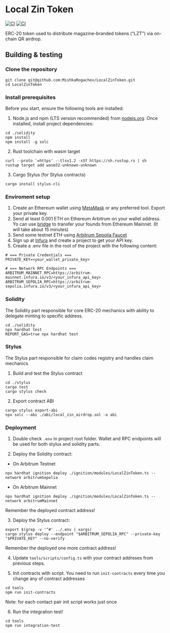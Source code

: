 # Local Zin Token

[![CI](https://github.com/MishkaRogachev/LocalZinToken/actions/workflows/solidity.yml/badge.svg)](https://github.com/MishkaRogachev/LocalZinToken/actions)
[![CI](https://github.com/MishkaRogachev/LocalZinToken/actions/workflows/stylus.yml/badge.svg)](https://github.com/MishkaRogachev/LocalZinToken/actions)

ERC-20 token used to distribute magazine-branded tokens (“LZT”) via on-chain QR airdrop.


## Building & testing

### Clone the repository

```shell
git clone git@github.com:MishkaRogachev/LocalZinToken.git
cd LocalZinToken
```

### Install prerequisites

Before you start, ensure the following tools are installed:

1. Node.js and npm (LTS version recommended) from [nodejs.org](https://nodejs.org/en/download).
Once installed, install project dependencies:

```shell
cd ./solidity
npm install
npm install -g solc
```

2. Rust toolchain with wasm target
```shell
curl --proto '=https' --tlsv1.2 -sSf https://sh.rustup.rs | sh
rustup target add wasm32-unknown-unknown
```

3. Cargo Stylus (for Stylus contracts)
```shell
cargo install stylus-cli
```

### Enviroment setup

1. Create an Ethereum wallet using [MetaMask](https://metamask.io/) or any preferred tool. Export your private key.
2. Send at least 0.001 ETH on Ethereum Arbitrum on your wallet address. Yo can use [bridge](https://bridge.arbitrum.io/) to transfer your founds from Ethereum Mainnet. (It will take about 15 minutes)
3. Send some testnet ETH using [Arbitrum Sepolia Faucet](https://www.alchemy.com/faucets/arbitrum-sepolia)
2. Sign up at [Infura](https://developer.metamask.io/) and create a project to get your API key.
3. Create a .env file in the root of the project with the following content:

```
# === Private Credentials ===
PRIVATE_KEY=<your_wallet_private_key>

# === Network RPC Endpoints ===
ARBITRUM_MAINNET_RPC=https://arbitrum-mainnet.infura.io/v3/<your_infura_api_key>
ARBITRUM_SEPOLIA_RPC=https://arbitrum-sepolia.infura.io/v3/<your_infura_api_key>
```

### Solidity

The Solidity part responsible for core ERC-20 mechanics with ability to delegate minting to specific address.

```shell
cd ./solidity
npx hardhat test
REPORT_GAS=true npx hardhat test
```

### Stylus

The Stylus part responsible for claim codes registry and handles claim mechanics

1. Build and test the Stylus contract
```shell
cd ./stylus
cargo test
cargo stylus check
```

2. Export contract ABI
```shell
cargo stylus export-abi
npx solc --abi ./abi/local_zin_airdrop.sol -o abi
```

### Deployment

1. Double check `.env` in project root folder. Wallet and RPC endpoints will be used for both stylus and solidity parts.

2. Deploy the Solidity contract:
- On Arbitrum Testnet
```shell
npx hardhat ignition deploy ./ignition/modules/LocalZinToken.ts --network arbitrumSepolia
```

- On Arbitrum Mainnet
```shell
npx hardhat ignition deploy ./ignition/modules/LocalZinToken.ts --network arbitrumMainnet
```
Remember the deployed contract address!


3. Deploy the Stylus contract:
```shell
export $(grep -v '^#' ../.env | xargs)
cargo stylus deploy --endpoint "$ARBITRUM_SEPOLIA_RPC" --private-key "$PRIVATE_KEY" --no-verify
```
Remember the deployed one more contract address!

4. Update `tools/scripts/config.ts` with your contract addreses from previous steps.

5. Init contracts with script. You need to run `init-contracts` every time you change any of contract addresses
```
cd tools
npm run init-contracts
```
Note: for each contact pair init script works just once

6. Run the integration test!

```
cd tools
npm run integration-test
```
